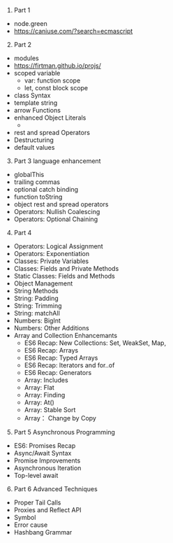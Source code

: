 1. Part 1
  - node.green
  - https://caniuse.com/?search=ecmascript
2. Part 2
  - modules
  - https://firtman.github.io/projs/
  - scoped variable
    - var: function scope
    - let, const block scope
  - class Syntax
  - template string
  - arrow Functions
  - enhanced Object Literals
    - [dynamicKey]: "abc"
  - rest and spread Operators
  - Destructuring
  - default values
3. Part 3 language enhancement
  - globalThis
  - trailing commas
  - optional catch binding
  - function toString
  - object rest and spread operators
  - Operators: Nullish Coalescing
  - Operators: Optional Chaining
4. Part 4
  - Operators: Logical Assignment
  - Operators: Exponentiation
  - Classes: Private Variables
  - Classes: Fields and Private Methods
  - Static Classes: Fields and Methods
  - Object Management
  - String Methods 
  - String: Padding
  - String: Trimming
  - String: matchAll
  - Numbers: BigInt
  - Numbers: Other Additions
  - Array and Collection Enhancemants
    - ES6 Recap: New Collections: Set, WeakSet, Map, 
    - ES6 Recap: Arrays
    - ES6 Recap: Typed Arrays
    - ES6 Recap: Iterators and for..of
    - ES6 Recap: Generators
    - Array: Includes
    - Array: Flat
    - Array: Finding
    - Array: At()
    - Array: Stable Sort
    - Array： Change by Copy
5. Part 5 Asynchronous Programming
  - ES6: Promises Recap
  - Async/Await Syntax
  - Promise Improvements
  - Asynchronous Iteration
  - Top-level await
6. Part 6 Advanced Techniques
  - Proper Tail Calls
  - Proxies and Reflect API
  - Symbol
  - Error cause
  - Hashbang Grammar
